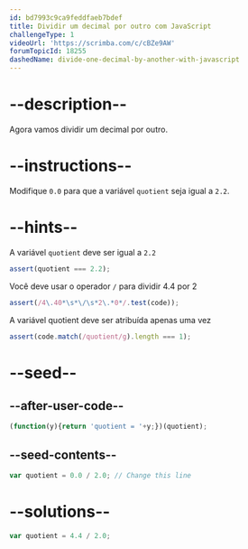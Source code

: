 ```yaml
---
id: bd7993c9ca9feddfaeb7bdef
title: Dividir um decimal por outro com JavaScript
challengeType: 1
videoUrl: 'https://scrimba.com/c/cBZe9AW'
forumTopicId: 18255
dashedName: divide-one-decimal-by-another-with-javascript
---
```


# --description--

Agora vamos dividir um decimal por outro.

# --instructions--

Modifique `0.0` para que a variável `quotient` seja igual a `2.2`.

# --hints--

A variável `quotient` deve ser igual a `2.2`

```js
assert(quotient === 2.2);
```

Você deve usar o operador `/` para dividir 4.4 por 2

```js
assert(/4\.40*\s*\/\s*2\.*0*/.test(code));
```

A variável quotient deve ser atribuída apenas uma vez

```js
assert(code.match(/quotient/g).length === 1);
```

# --seed--

## --after-user-code--

```js
(function(y){return 'quotient = '+y;})(quotient);
```

## --seed-contents--

```js
var quotient = 0.0 / 2.0; // Change this line
```

# --solutions--

```js
var quotient = 4.4 / 2.0;
```
